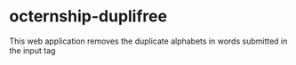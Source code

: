 # octernship-duplifree
This web application removes the duplicate alphabets in words submitted in the input tag
